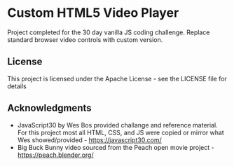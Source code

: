 # Custom HTML5 Video Player

Project completed for the 30 day vanilla JS coding challenge. Replace standard browser video controls with custom version.

## License

This project is licensed under the Apache License - see the LICENSE file for details

## Acknowledgments

- JavaScript30 by Wes Bos provided challange and reference material. For this project most all HTML, CSS, and JS were copied or mirror what Wes showed/provided - https://javascript30.com/
- Big Buck Bunny video sourced from the Peach open movie project - https://peach.blender.org/
